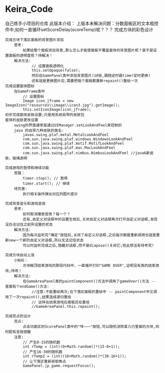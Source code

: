 # Keira_Code
自己练手小项目的仓库
此版本介绍：
	上版本未解决问题：分数面板区的文本框控件中,如何一直循环setScoreDelay(scoreTemp)呢？？？
	完成方块的彩色设计
	
	完成方块下落区面板的背景图片添加
		思考:
			如果给整个面板添加背景,那么怎么才能使面板不覆盖窗体的背景图片呢？是不是设置面板的透明度呢？待解决！
		解决方法:
				// 设置面板透明化
				this.setOpaque(false);
				然后在GamePanel类中添加背景图片(10张,跟随定时器timer定时更换)
				还有就是更换图片后,需要把每个面板都重新repaint()重绘一次
	完成设置窗体图标
		在GameFrame类中
			// 设置图标
			Image icon_jframe = new ImageIcon("resources\\image\\icon3.jpg").getImage();
			this.setIconImage(icon_jframe);
	初步完成窗体皮肤设置;只是用系统自带的皮肤包
	窗体的皮肤更改设置
		swing的界面通常是通过UIManager.setLookAndFeel来控制的
		java 的自带几种皮肤的类名:
			javax.swing.plaf.metal.MetalLookAndFeel
			com.sun.java.swing.plaf.windows.WindowsLookAndFeel
			com.sun.java.swing.plaf.motif.MotifLookAndFeel
			com.sun.java.swing.plaf.mac.MacLookAndFeel
			com.sun.java.swing.plaf.nimbus.NimbusLookAndFeel //java6新皮肤，玻璃透明	
	
	完成游戏的暂停和继续功能
		思路：
			timer.stop(); // 暂停
			timer.start(); // 继续
		待完善:
			执行相关操作弹出对应的图片提示
			
	完成背景音乐和游戏音效
		思考:
			如何取消播放音效？每一个？
			还有,自定义对话框中的设置生效后,关闭自定义对话框再次打开自定义对话框,发现没办法记住之前所设置的状态
		解决方法:
			因为每次监听完"确定"按钮后,关闭了自定义对话框,之后每次都是重新调用也就是重新new一个新的自定义对话框,所以无法记住状态
			可以时监听完成之后,隐藏对话框,而不是diapose()关闭它;但此想法有待考究!
			
	完成方块自动上涨	
		小BUG：
			方块触顶结束游戏的那段代码中，一直循环打印"GAME OVER",证明没有真的结束游戏;待改！
		解决方法:
			在GameAreaPanel类的paintComponent()方法中调用了gameOver()方法 -- 里面有个endGame()方法:
				//注意:不能重绘两次;在下落区面板的重绘中 -- paintComponent中又调用了一次repaint(),结果造成递归重绘
				// 这样在结束游戏后面板还在重绘
				//GameAreaPanel.this.repaint();
	
	完成亮点的设计
		亮点:
			点击功能区的ScorePanel类中的"咩~~~"按钮,可以随机消除某几行里面的方块,同时配有音效提醒
		注意:
			// 产生0-15的随机数
			int rTemp = (int)(0+Math.random()*(15-0+1));
			// 产生16-30的随机数
			int rTemp2 = (int)(16+Math.random()*(30-16+1));
			// 让下落区重新获取焦点
			GamePanel.jp_game.requestFocus();
		
